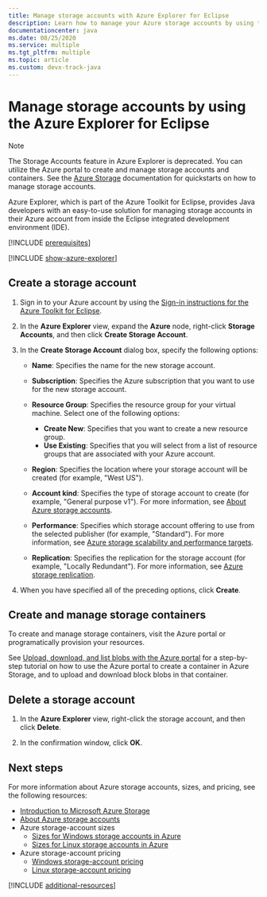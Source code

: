 ```yaml
---
title: Manage storage accounts with Azure Explorer for Eclipse
description: Learn how to manage your Azure storage accounts by using the Azure Explorer for Eclipse.
documentationcenter: java
ms.date: 08/25/2020
ms.service: multiple
ms.tgt_pltfrm: multiple
ms.topic: article
ms.custom: devx-track-java
---
```


# Manage storage accounts by using the Azure Explorer for Eclipse

> [!NOTE]
> The Storage Accounts feature in Azure Explorer is deprecated. You can utilize the Azure portal to create and manage storage accounts and containers. See the [Azure Storage](/azure/storage/blobs/storage-quickstart-blobs-portal) documentation for quickstarts on how to manage storage accounts.

Azure Explorer, which is part of the Azure Toolkit for Eclipse, provides Java developers with an easy-to-use solution for managing storage accounts in their Azure account from inside the Eclipse integrated development environment (IDE).

[!INCLUDE [prerequisites](includes/prerequisites.md)]

[!INCLUDE [show-azure-explorer](includes/show-azure-explorer.md)]

## Create a storage account

1. Sign in to your Azure account by using the [Sign-in instructions for the Azure Toolkit for Eclipse](./sign-in-instructions.md).

1. In the **Azure Explorer** view, expand the **Azure** node, right-click **Storage Accounts**, and then click **Create Storage Account**.

1. In the **Create Storage Account** dialog box, specify the following options:

   * **Name**: Specifies the name for the new storage account.

   * **Subscription**: Specifies the Azure subscription that you want to use for the new storage account.

   * **Resource Group**: Specifies the resource group for your virtual machine. Select one of the following options:
      * **Create New**: Specifies that you want to create a new resource group.
      * **Use Existing**: Specifies that you will select from a list of resource groups that are associated with your Azure account.

   * **Region**: Specifies the location where your storage account will be created (for example, "West US").

   * **Account kind**: Specifies the type of storage account to create (for example, "General purpose v1"). For more information, see [About Azure storage accounts].

   * **Performance**: Specifies which storage account offering to use from the selected publisher (for example, "Standard"). For more information, see [Azure storage scalability and performance targets].

   * **Replication**: Specifies the replication for the storage account (for example, "Locally Redundant"). For more information, see [Azure storage replication].

1. When you have specified all of the preceding options, click **Create**.

## Create and manage storage containers

To create and manage storage containers, visit the Azure portal or programatically provision your resources.

See [Upload, download, and list blobs with the Azure portal](/azure/storage/blobs/storage-quickstart-blobs-portal) for a step-by-step tutorial on how to use the Azure portal to create a container in Azure Storage, and to upload and download block blobs in that container.

## Delete a storage account

1. In the **Azure Explorer** view, right-click the storage account, and then click **Delete**.

1. In the confirmation window, click **OK**.


## Next steps

For more information about Azure storage accounts, sizes, and pricing, see the following resources:

* [Introduction to Microsoft Azure Storage]
* [About Azure storage accounts]
* Azure storage-account sizes
  * [Sizes for Windows storage accounts in Azure]
  * [Sizes for Linux storage accounts in Azure]
* Azure storage-account pricing
  * [Windows storage-account pricing]
  * [Linux storage-account pricing]

[!INCLUDE [additional-resources](includes/additional-resources.md)]

<!-- URL List -->

[Introduction to Microsoft Azure Storage]: /azure/storage/common/storage-introduction
[About Azure storage accounts]: /azure/storage/storage-create-storage-account
[Azure storage replication]: /azure/storage/storage-redundancy
[Azure storage scalability and Performance Targets]: /azure/storage/storage-scalability-targets
[Naming and referencing containers, blobs, and metadata]: /rest/api/storageservices/Naming-and-Referencing-Containers--Blobs--and-Metadata

[Sizes for Windows storage accounts in Azure]: /azure/virtual-machines/sizes
[Sizes for Linux storage accounts in Azure]: /azure/virtual-machines/sizes
[Windows storage-account pricing]: https://azure.microsoft.com/pricing/details/virtual-machines/windows/
[Linux storage-account pricing]: https://azure.microsoft.com/pricing/details/virtual-machines/linux/

<!-- IMG List -->

[CS01]: media/managing-storage-accounts-using-azure-explorer/CS01.png
[CS02]: media/managing-storage-accounts-using-azure-explorer/CS02.png
[CC01]: media/managing-storage-accounts-using-azure-explorer/CC01.png
[CC02]: media/managing-storage-accounts-using-azure-explorer/CC02.png

[DS01]: media/managing-storage-accounts-using-azure-explorer/DS01.png
[DS02]: media/managing-storage-accounts-using-azure-explorer/DS02.png
[DC01]: media/managing-storage-accounts-using-azure-explorer/DC01.png
[DC02]: media/managing-storage-accounts-using-azure-explorer/DC02.png